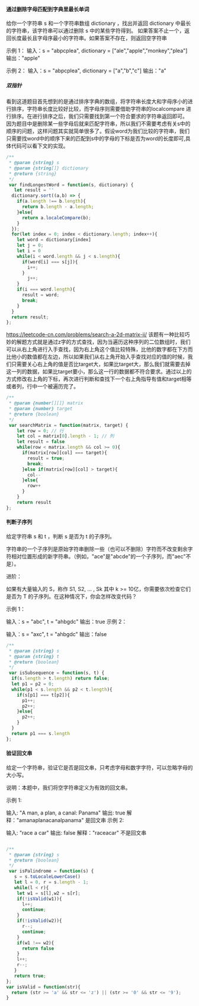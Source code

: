 #### 通过删除字母匹配到字典里最长单词
给你一个字符串 s 和一个字符串数组 dictionary ，找出并返回 dictionary 中最长的字符串，该字符串可以通过删除 s 中的某些字符得到。
如果答案不止一个，返回长度最长且字母序最小的字符串。如果答案不存在，则返回空字符串

示例 1：
输入：s = "abpcplea", dictionary = ["ale","apple","monkey","plea"]
输出："apple"

示例 2：
输入：s = "abpcplea", dictionary = ["a","b","c"]
输出："a"

##### 双指针
看到这道题目首先想到的是通过排序字典的数组，将字符串长度大和字母序小的进行排序，字符串长度比较好比较，而字母序则需要借助字符串的localcompare
进行排序。在进行排序之后，我们只需要找到第一个符合要求的字符串返回即可。
因为题目中是删除某一些字母后就来匹配字符串，所以我们不需要考虑有关s中的顺序的问题，这样问题其实就简单很多了。假设word为我们比较的字符串，我们只需要找word中的顺序下来的匹配到s中的字母的下标是否为word的长度即可,具体代码可以看下文的实现。
```js
/**
 * @param {string} s
 * @param {string[]} dictionary
 * @return {string}
 */
 var findLongestWord = function(s, dictionary) {
   let result = ''
  dictionary.sort((a,b) => {
    if(a.length !== b.length){
      return b.length - a.length;
    }else{
      return a.localeCompare(b);
    }
  });
  for(let index = 0; index < dictionary.length; index++){
    let word = dictionary[index]
    let j = 0;
    let i = 0
    while(i < word.length && j < s.length){
      if(word[i] === s[j]){
        i++;
      }
        j++;
    }
    if(i === word.length){
      result = word;
      break;
    }
  }
  return result;
};

```

https://leetcode-cn.com/problems/search-a-2d-matrix-ii/
该题有一种比较巧妙的解题方式就是通过z字的方式查找，因为当遍历这种序列的二位数组时，我们可以从右上角进行入手查找，因为右上角这个值比较特殊，比他的数字都在下方而比他小的数值都在左边，所以如果我们从右上角开始入手查找对应的值的时候，我们只需要关心右上角的值是否比target大，如果比target大，那么我们就需要去掉这一列的数据，如果比target要小，那么这一行的数据都不符合要求。通过以上的方式修改右上角的下标，再次进行判断和查找下一个右上角指导有值和target相等或者列，行中一个被遍历完了。
```js
/**
 * @param {number[][]} matrix
 * @param {number} target
 * @return {boolean}
 */
 var searchMatrix = function(matrix, target) {
    let row = 0; // 行
    let col = matrix[0].length - 1; // 列
    let result = false
    while(row < matrix.length && col >= 0){
      if(matrix[row][col] === target){
        result = true;
        break;
      }else if(matrix[row][col] > target){
        col--
      }else{
        row++
      }
    }
    return result
};
```

#### 判断子序列
给定字符串 s 和 t ，判断 s 是否为 t 的子序列。

字符串的一个子序列是原始字符串删除一些（也可以不删除）字符而不改变剩余字符相对位置形成的新字符串。（例如，"ace"是"abcde"的一个子序列，而"aec"不是）。

进阶：

如果有大量输入的 S，称作 S1, S2, ... , Sk 其中 k >= 10亿，你需要依次检查它们是否为 T 的子序列。在这种情况下，你会怎样改变代码？

示例 1：

输入：s = "abc", t = "ahbgdc"
输出：true
示例 2：

输入：s = "axc", t = "ahbgdc"
输出：false

```js
/**
 * @param {string} s
 * @param {string} t
 * @return {boolean}
 */
 var isSubsequence = function(s, t) {
  if(s.length > t.length) return false;
  let p1 = p2 = 0;
  while(p1 < s.length && p2 < t.length){
    if(s[p1] === t[p2]){
      p1++;
      p2++;
    }else{
      p2++;
    }
  }
  return p1 === s.length
};

```


#### 验证回文串
给定一个字符串，验证它是否是回文串，只考虑字母和数字字符，可以忽略字母的大小写。

说明：本题中，我们将空字符串定义为有效的回文串。

示例 1:

输入: "A man, a plan, a canal: Panama"
输出: true
解释："amanaplanacanalpanama" 是回文串
示例 2:

输入: "race a car"
输出: false
解释："raceacar" 不是回文串

```js

/**
 * @param {string} s
 * @return {boolean}
 */
 var isPalindrome = function(s) {
   s = s.toLocaleLowerCase()
   let l = 0, r = s.length - 1;
   while(l < r){
    let w1 = s[l],w2 = s[r];
    if(!isValid(w1)){
      l++;
      continue;
    }
    if(!isValid(w2)){
      r--;
      continue;
    }
    if(w1 !== w2){
      return false
    }
    l++;
    r--;
   }
   return true;
};
var isValid = function(str){
  return (str >= 'a' && str <= 'z') || (str >= '0' && str <= '9');
}
```